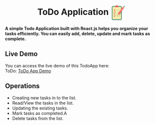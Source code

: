 <br>
<h1 align=center>
<span> ToDo Application </span>
<img align="center" src="./public/favicon-1.png" alt="" width="50" height="50">
</h1>

**A simple Todo Application built with React.js helps you organize your tasks efficiently. You can easily add, delete, update and mark tasks as complete.**

## Live Demo

You can access the live demo of this TodoApp here:
<br>
ToDo: [ToDo App Demo](https://665331768877867364eb1160--ornate-cascaron-485db2.netlify.app/)


## Operations

- Creating new tasks in to the list.
- Read/View the tasks in the list.
- Updating the existing tasks.
- Mark tasks as completed.A
- Delete tasks from the list.
